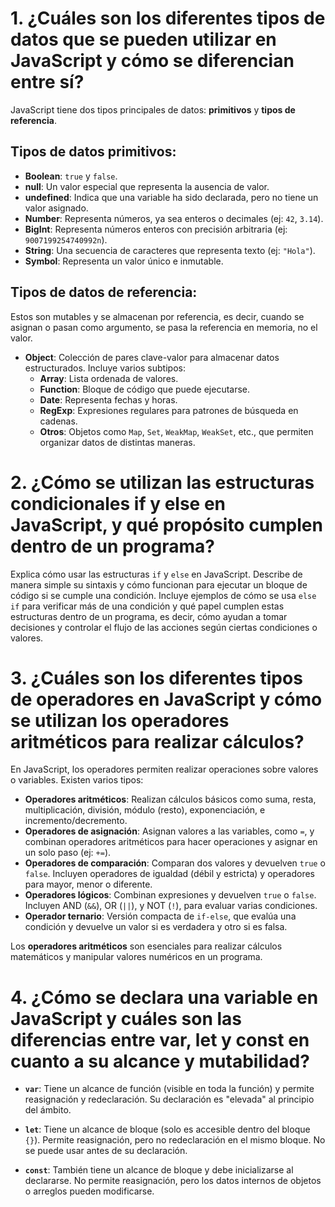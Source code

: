 # 1. ¿Cuáles son los diferentes tipos de datos que se pueden utilizar en JavaScript y cómo se diferencian entre sí?

JavaScript tiene dos tipos principales de datos: **primitivos** y **tipos de referencia**.

## Tipos de datos primitivos:
- **Boolean**: `true` y `false`.
- **null**: Un valor especial que representa la ausencia de valor.
- **undefined**: Indica que una variable ha sido declarada, pero no tiene un valor asignado.
- **Number**: Representa números, ya sea enteros o decimales (ej: `42`, `3.14`).
- **BigInt**: Representa números enteros con precisión arbitraria (ej: `9007199254740992n`).
- **String**: Una secuencia de caracteres que representa texto (ej: `"Hola"`).
- **Symbol**: Representa un valor único e inmutable.

## Tipos de datos de referencia:
Estos son mutables y se almacenan por referencia, es decir, cuando se asignan o pasan como argumento, se pasa la referencia en memoria, no el valor.

- **Object**: Colección de pares clave-valor para almacenar datos estructurados. Incluye varios subtipos:
  - **Array**: Lista ordenada de valores.
  - **Function**: Bloque de código que puede ejecutarse.
  - **Date**: Representa fechas y horas.
  - **RegExp**: Expresiones regulares para patrones de búsqueda en cadenas.
  - **Otros**: Objetos como `Map`, `Set`, `WeakMap`, `WeakSet`, etc., que permiten organizar datos de distintas maneras.


# 2. ¿Cómo se utilizan las estructuras condicionales if y else en JavaScript, y qué propósito cumplen dentro de un programa?

Explica cómo usar las estructuras `if` y `else` en JavaScript. Describe de manera simple su sintaxis y cómo funcionan para ejecutar un bloque de código si se cumple una condición. Incluye ejemplos de cómo se usa `else if` para verificar más de una condición y qué papel cumplen estas estructuras dentro de un programa, es decir, cómo ayudan a tomar decisiones y controlar el flujo de las acciones según ciertas condiciones o valores.


# 3. ¿Cuáles son los diferentes tipos de operadores en JavaScript y cómo se utilizan los operadores aritméticos para realizar cálculos?

En JavaScript, los operadores permiten realizar operaciones sobre valores o variables. Existen varios tipos:

- **Operadores aritméticos**: Realizan cálculos básicos como suma, resta, multiplicación, división, módulo (resto), exponenciación, e incremento/decremento.
- **Operadores de asignación**: Asignan valores a las variables, como `=`, y combinan operadores aritméticos para hacer operaciones y asignar en un solo paso (ej: `+=`).
- **Operadores de comparación**: Comparan dos valores y devuelven `true` o `false`. Incluyen operadores de igualdad (débil y estricta) y operadores para mayor, menor o diferente.
- **Operadores lógicos**: Combinan expresiones y devuelven `true` o `false`. Incluyen AND (`&&`), OR (`||`), y NOT (`!`), para evaluar varias condiciones.
- **Operador ternario**: Versión compacta de `if-else`, que evalúa una condición y devuelve un valor si es verdadera y otro si es falsa.

Los **operadores aritméticos** son esenciales para realizar cálculos matemáticos y manipular valores numéricos en un programa.


# 4. ¿Cómo se declara una variable en JavaScript y cuáles son las diferencias entre var, let y const en cuanto a su alcance y mutabilidad?

- **`var`**: Tiene un alcance de función (visible en toda la función) y permite reasignación y redeclaración. Su declaración es "elevada" al principio del ámbito.
  
- **`let`**: Tiene un alcance de bloque (solo es accesible dentro del bloque `{}`). Permite reasignación, pero no redeclaración en el mismo bloque. No se puede usar antes de su declaración.

- **`const`**: También tiene un alcance de bloque y debe inicializarse al declararse. No permite reasignación, pero los datos internos de objetos o arreglos pueden modificarse.